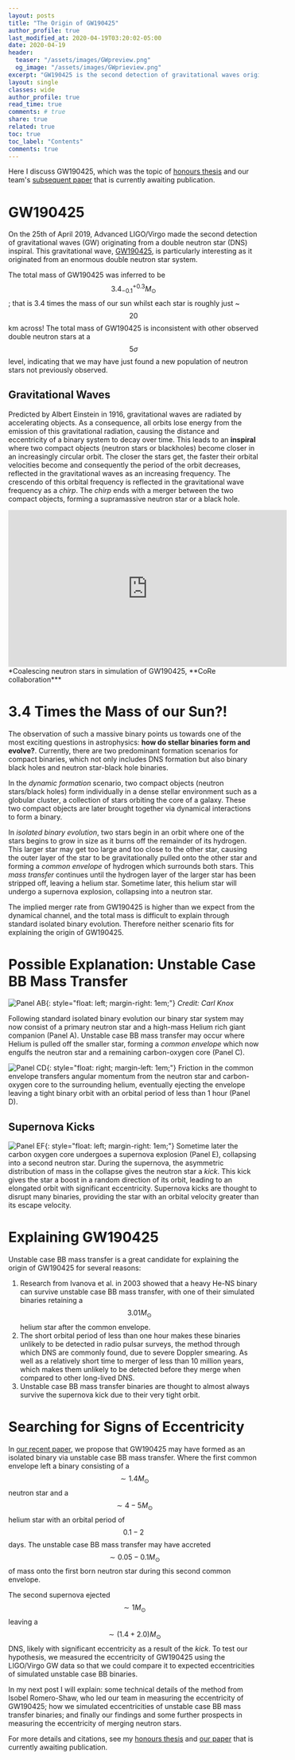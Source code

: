```yaml
---
layout: posts
title: "The Origin of GW190425"
author_profile: true
last_modified_at: 2020-04-19T03:20:02-05:00
date: 2020-04-19
header:
  teaser: "/assets/images/GWpreview.png"
  og_image: "/assets/images/GWprieview.png"
excerpt: "GW190425 is the second detection of gravitational waves originating from a double neutron star inspiral, and was the topic of my honours thesis and paper."
layout: single
classes: wide
author_profile: true
read_time: true
comments: # true
share: true
related: true
toc: true
toc_label: "Contents"
comments: true
---
```

Here I discuss GW190425, which was the topic of [honours thesis](/assets/thesis.pdf) and our team's [subsequent paper](https://arxiv.org/abs/2001.06492) that is currently awaiting publication.

# GW190425
On the 25th of April 2019, Advanced LIGO/Virgo made the second detection of gravitational waves (GW) originating from a double neutron star (DNS) inspiral. This gravitational wave, [GW190425](https://www.ligo.org/detections/GW190425.php), is particularly interesting as it originated from an enormous double neutron star system.

The total mass of GW190425 was inferred to be $$ 3.4^{+0.3}_{-0.1} M_{\odot} $$; that is 3.4 times the mass of our sun whilst each star is roughly just ~$$20$$km across! The total mass of GW190425 is inconsistent with other observed double neutron stars at a $$5\sigma$$ level, indicating that we may have just found a new population of neutron stars not previously observed.

## Gravitational Waves
Predicted by Albert Einstein in 1916, gravitational waves are radiated by accelerating objects. As a consequence, all orbits lose energy from the emission of this gravitational radiation, causing the distance and eccentricity of a binary system to decay over time. This leads to an **inspiral** where two compact objects (neutron stars or blackholes) become closer in an increasingly circular orbit. The closer the stars get, the faster their orbital velocities become and consequently the period of the orbit decreases, reflected in the gravitational waves as an increasing frequency. The crescendo of this orbital frequency is reflected in the gravitational wave frequency as a *chirp*. The *chirp* ends with a merger between the two compact objects, forming a supramassive neutron star or a black hole.

<iframe width="560" height="315" src="https://www.youtube.com/embed/yYCnp_42mgY" frameborder="0" allowfullscreen></iframe>
*Coalescing neutron stars in simulation of GW190425, **CoRe collaboration***


# 3.4 Times the Mass of our Sun?!
The observation of such a massive binary points us towards one of the most exciting questions in astrophysics: **how do stellar binaries form and evolve?**. Currently, there are two predominant formation scenarios for compact binaries, which not only includes DNS formation but also binary black holes and neutron star-black hole binaries.

In the *dynamic formation* scenario, two compact objects (neutron stars/black holes) form individually in a dense stellar environment such as a globular cluster, a collection of stars orbiting the core of a galaxy. These two compact objects are later brought together via dynamical interactions to form a binary.

In *isolated binary evolution*, two stars begin in an orbit where one of the stars begins to grow in size as it burns off the remainder of its hydrogen. This larger star may get too large and too close to the other star, causing the outer layer of the star to be gravitationally pulled onto the other star and forming a *common envelope* of hydrogen which surrounds both stars. This *mass transfer* continues until the hydrogen layer of the larger star has been stripped off, leaving a helium star. Sometime later, this helium star will undergo a supernova explosion, collapsing into a neutron star.

The implied merger rate from GW190425 is higher than we expect from the dynamical channel, and the total mass is difficult to explain through standard isolated binary evolution. Therefore neither scenario fits for explaining the origin of GW190425.


# Possible Explanation: Unstable Case BB Mass Transfer
![Panel AB](/assets/images/AB.png){: style="float: left; margin-right: 1em;"}
*Credit: Carl Knox*

Following standard isolated binary evolution our binary star system may now consist of a primary neutron star and a high-mass Helium rich giant companion (Panel A). Unstable case BB mass transfer may occur where Helium is pulled off the smaller star, forming a *common envelope* which now engulfs the neutron star and a remaining carbon-oxygen core (Panel C).

![Panel CD](/assets/images/CD.png){: style="float: right; margin-left: 1em;"}
Friction in the common envelope transfers angular momentum from the neutron star and carbon-oxygen core to the surrounding helium, eventually ejecting the envelope leaving a tight binary orbit with an orbital period of less than 1 hour (Panel D).


## Supernova Kicks
![Panel EF](/assets/images/EF.png){: style="float: left; margin-right: 1em;"}
Sometime later the carbon oxygen core undergoes a supernova explosion (Panel E), collapsing into a second neutron star. During the supernova, the asymmetric distribution of mass in the collapse gives the neutron star a *kick*. This kick gives the star a boost in a random direction of its orbit, leading to an elongated orbit with significant eccentricity. Supernova kicks are thought to disrupt many binaries, providing the star with an orbital velocity greater than its escape velocity.


# Explaining GW190425
Unstable case BB mass transfer is a great candidate for explaining the origin of GW190425 for several reasons:
1. Research from Ivanova et al. in 2003 showed that a heavy He-NS binary can survive unstable case BB mass transfer, with one of their simulated binaries retaining a $$ 3.01 M_{\odot} $$ helium star after the common envelope.
2. The short orbital period of less than one hour makes these binaries unlikely to be detected in radio pulsar surveys, the method through which DNS are commonly found, due to severe Doppler smearing. As well as a relatively short time to merger of less than 10 million years, which makes them unlikely to be detected before they merge when compared to other long-lived DNS.
3. Unstable case BB mass transfer binaries are thought to almost always survive the supernova kick due to their very tight orbit.

# Searching for Signs of Eccentricity
In [our recent paper](https://arxiv.org/abs/2001.06492), we propose that GW190425 may have formed as an isolated binary via unstable case BB mass transfer. Where the first common envelope left a binary consisting of a $$\sim1.4M_{\odot}$$ neutron star and a $$\sim4-5M_{\odot}$$ helium star with an orbital period of $$0.1-2$$ days. The unstable case BB mass transfer may have accreted $$\sim0.05-0.1M_{\odot}$$ of mass onto the first born neutron star during this second common envelope.

The second supernova ejected $$\sim1M_{\odot}$$ leaving a $$\sim(1.4+2.0)M_{\odot}$$ DNS, likely with significant eccentricity as a result of the *kick*. To test our hypothesis, we measured the eccentricity of GW190425 using the LIGO/Virgo GW data so that we could compare it to expected eccentricities of simulated unstable case BB binaries.

In my next post I will explain: some technical details of the method from Isobel Romero-Shaw, who led our team in measuring the eccentricity of GW190425; how we simulated eccentricities of unstable case BB mass transfer binaries; and finally our findings and some further prospects in measuring the eccentricity of merging neutron stars.

For more details and citations, see my [honours thesis](/assets/thesis.pdf) and [our paper](https://arxiv.org/abs/2001.06492) that is currently awaiting publication.
